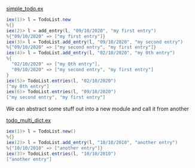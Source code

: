 [simple_todo.ex](./simple_todo.ex)

```powershell
iex(1)> l = TodoList.new
%{}     
iex(2)> l = add_entry(l, "09/10/2020", "my first entry")
%{"09/10/2020" => ["my first entry"]}
iex(3)> l = TodoList.add_entry(l, "09/10/2020", "my second entry")
%{"09/10/2020" => ["my second entry", "my first entry"]}
iex(4)> l = TodoList.add_entry(l, "02/10/2020", "my 0th entry")    
%{
  "02/10/2020" => ["my 0th entry"],
  "09/10/2020" => ["my second entry", "my first entry"]
}
iex(5)> TodoList.entries(l, "02/10/2020")
["my 0th entry"]
iex(6)> TodoList.entries(l, "09/10/2020")
["my second entry", "my first entry"]
```

We can abstract some stuff out into a new module and call it from another

[todo_multi_dict.ex](./todo_multi_dict.ex)

```powershell
iex(1)> l = TodoList.new()
%{}
iex(2)> l = TodoList.add_entry(l, "10/10/2010", "another entry")
%{"10/10/2010" => ["another entry"]}
iex(3)> TodoList.entries(l, "10/10/2010")
["another entry"]
```